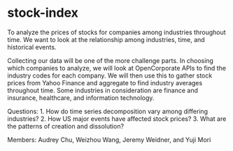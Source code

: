 # stock-index

To analyze the prices of stocks for companies among industries throughout time. We want to look at the relationship among industries, time, and historical events.

Collecting our data will be one of the more challenge parts. In choosing which companies to analyze, we will look at OpenCorporate APIs to find the industry codes for each company. We will then use this to gather stock prices from Yahoo Finance and aggregate to find industry averages throughout time. Some industries in consideration are finance and insurance, healthcare, and information technology.

Questions: 1. How do time series decomposition vary among differing industries? 2. How US major events have affected stock prices? 3. What are the patterns of creation and dissolution?

Members: Audrey Chu, Weizhou Wang, Jeremy Weidner, and Yuji Mori
